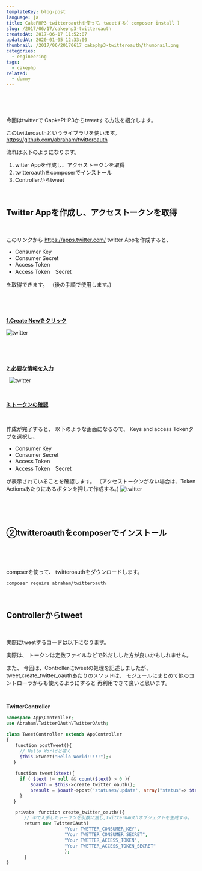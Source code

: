 ```yaml
---
templateKey: blog-post
language: ja
title: CakePHP3 twitteroauthを使って、tweetする( composer install )
slug: /2017/06/17/cakephp3-twitteroauth
createdAt: 2017-06-17 11:52:07
updatedAt: 2020-01-05 12:33:00
thumbnail: /2017/06/20170617_cakephp3-twitteroauth/thumbnail.png
categories:
  - engineering
tags:
  - cakephp
related:
  - dummy
---
```


&nbsp;

&nbsp;

今回はtwitterで
CapkePHP3からtweetする方法を紹介します。

このtwitteroauthというライブラリを使います。
<a href="https://github.com/abraham/twitteroauth">https://github.com/abraham/twitteroauth</a>

流れは以下のようになります。

1. witter Appを作成し、アクセストークンを取得
2. twitteroauthをcomposerでインストール
3. Controllerからtweet
&nbsp;

<div class="adsense"></div>

&nbsp;

<h2 class="chapter">Twitter Appを作成し、アクセストークンを取得</h2>

&nbsp;

このリンクから
<a href="https://apps.twitter.com/">https://apps.twitter.com/</a>
twitter Appを作成すると、

<ul>
 	<li>Consumer Key</li>
 	<li>Consumer Secret</li>
 	<li>Access Token</li>
 	<li>Access Token　Secret</li>
</ul>
を取得できます。
（後の手順で使用します。)

&nbsp;

&nbsp;

<span style="text-decoration: underline;"><strong>1.Create Newをクリック</strong></span>

<img class="post-image" src="https://statics.ver-1-0.xyz/uploads/2017/06/20170617_cakephp3-twitteroauth/twitter1.png" alt="twitter"/>

&nbsp;

&nbsp;

<span style="text-decoration: underline;"><strong>2.必要な情報を入力</strong></span>

&nbsp;
<img class="post-image" src="https://statics.ver-1-0.xyz/uploads/2017/06/20170617_cakephp3-twitteroauth/twitter2.png" alt="twitter"/>

&nbsp;

<span style="text-decoration: underline;"><strong>3.トークンの確認</strong></span>

&nbsp;

作成が完了すると、
以下のような画面になるので、
Keys and access Tokenタブを選択し、
<ul>
 	<li>Consumer Key</li>
 	<li>Consumer Secret</li>
 	<li>Access Token</li>
 	<li>Access Token　Secret</li>
</ul>
が表示されていることを確認します。
（アクセストークンがない場合は、Token Actionsあたりにあるボタンを押して作成する。)

<img class="post-image" src="https://statics.ver-1-0.xyz/uploads/2017/06/20170617_cakephp3-twitteroauth/twitter3.png" alt="twitter"/>

&nbsp;

&nbsp;
<h2 class="chapter">②twitteroauthをcomposerでインストール</h2>
&nbsp;

&nbsp;

compserを使って、
twitteroauthをダウンロードします。
```bash
composer require abraham/twitteroauth
```

&nbsp;
<h2 class="chapter">Controllerからtweet</h2>
&nbsp;

実際にtweetするコードは以下になります。

実際は、
トークンは定数ファイルなどで外だしした方が良いかもしれません。

また、
今回は、Controllerにtweetの処理を記述しましたが、
tweet,create_twitter_oauthあたりのメソッドは、
モジュールにまとめて他のコントローラからも使えるようにすると
再利用できて良いと思います。

&nbsp;

<strong>TwitterController</strong>
```php
namespace App\Controller;
use Abraham\TwitterOAuth\TwitterOAuth;

class TweetController extends AppController
{
　　function postTweet(){
　　　// Hello Worldと呟く
　　　$this->tweet("Hello World!!!!!");<
 　}
 　　
　　function tweet($text){
     if ( $text != null && count($text) > 0 ){
         $oauth = $this->create_twitter_oauth();
         $result = $oauth->post('statuses/update', array("status"=> $text ));
     }
 　}

　　private　function create_twitter_oauth(){
　　　　// ①で入手したトークンを引数に渡し,TwitterOAuthオブジェクトを生成する。
　　　　return new TwitterOAuth(
　　　　　　　　　　　　　"Your TWETTER_CONSUMER_KEY",
　　　　　　　　　　　　　"Your TWETTER_CONSUMER_SECRET",
　　　　　　　　　　　　　"Your TWETTER_ACCESS_TOKEN",
　　　　　　　　　　　　　"Your TWETTER_ACCESS_TOKEN_SECRET"
　　　　　　　　　　　　　);
　　　　}
}

```

&nbsp;
